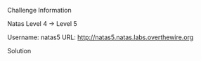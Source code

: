 Challenge Information

Natas Level 4 → Level 5

Username: natas5
URL:      http://natas5.natas.labs.overthewire.org


Solution

